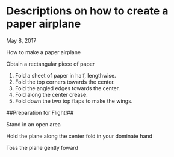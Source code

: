 # Descriptions on how to create a paper airplane

May 8, 2017


How to make a paper airplane

Obtain a rectangular piece of paper
1. Fold a sheet of paper in half, lengthwise.
2. Fold the top corners towards the center.
3. Fold the angled edges towards the center.
4. Fold along the center crease.
5. Fold down the two top flaps to make the wings.

##Preparation for Flight!##

Stand in an open area

Hold the plane along the center fold in your dominate hand

Toss the plane gently foward
